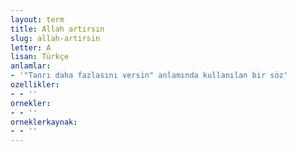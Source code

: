 ```yaml
---
layout: term
title: Allah artırsın
slug: allah-artirsin
letter: A
lisan: Türkçe
anlamlar:
- '"Tanrı daha fazlasını versin" anlamında kullanılan bir söz'
ozellikler:
- - ''
ornekler:
- - ''
orneklerkaynak:
- - ''
---
```

